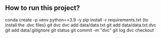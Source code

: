 ## How to run this project?
conda create -p venv python==3.9 -y
pip install -r requirements.txt {to install the .dvc files}
git dvc
dvc add data/data.txt
git add data/data.txt.dvc
git add data/.gitignore
git status
git commit -m "dvc"
git log
dvc checkout
